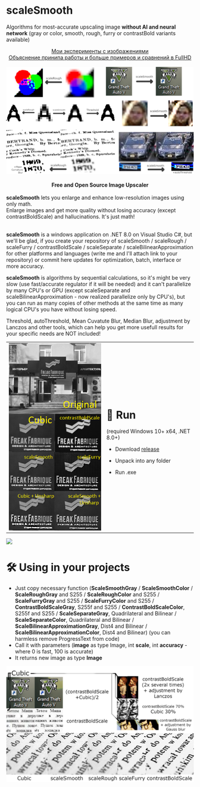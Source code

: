 # scaleSmooth
Algorithms for most-accurate upscaling image **without AI and neural network** (gray or color, smooth, rough, furry or contrastBold variants available)<br>
<div align="center"><a href="https://dzen.ru/suite/b70ea5e2-65bd-49ea-b0e4-49fc31e96df6">Мои эксперименты с изображениями</a><br>
<a href="https://dzen.ru/video/watch/6633aca1aef1ff543f59646e">Объяснение принипа работы и больше примеров и сравнений в FullHD</a>  
  <br><br>
<img src="https://raw.githubusercontent.com/no4ni/scaleSmooth/main/img/demo.png"/><br><br>
<b>Free and Open Source Image Upscaler</b></div><br>
<b>scaleSmooth</b> lets you enlarge and enhance low-resolution images using only math.<br>
Enlarge images and get more quality without losing accuracy (except contrastBoldScale) and hallucinations. It's just math!<br><br>

**scaleSmooth** is a windows application on .NET 8.0 on Visual Studio C#, but we'll be glad, if you create your repository of scaleSmooth / scaleRough / scaleFurry / contrastBoldScale / scaleSeparate / scaleBilinearApproximation for other platforms and languages (write me and I'll attach link to your repository) or commit here updates for optimization, batch, interface or more accuracy.<br>

**scaleSmooth** is algorithms by sequential calculations, so it's might be very slow (use fast/accurate regulator if it will be needed) and it can't parallelize by many CPU's or GPU (except scaleSeparate and scaleBilinearApproximation - now realized parallelize only by CPU's), but you can run as many copies of other methods at the same time as many logical CPU's you have without losing speed.<br>

Threshold, autoThreshold, Mean Cuvatute Blur, Median Blur, adjustment by Lanczos and other tools, which can help you get more usefull results for your specific needs are NOT included!
<table align="center"><tr><td>
<img src="https://raw.githubusercontent.com/no4ni/scaleSmooth/main/img/demo2.png"/></td><td>

# 🏃 Run
(required Windows 10+ x64, .NET 8.0+) 
- Download <a href="https://github.com/no4ni/scaleSmooth/raw/main/run/scaleSmooth-windows10+x64.zip">release</a>
- Unpack into any folder
- Run .exe<br></td></tr></table>

  <img src="https://raw.githubusercontent.com/no4ni/scaleSmooth/main/img/demo5.png"/>

# 🛠 Using in your projects
- Just copy necessary function (**ScaleSmoothGray** / **ScaleSmoothColor** / **ScaleRoughGray** and S255 / **ScaleRoughColor** and S255 / **ScaleFurryGray** and S255 / **ScaleFurryColor** and S255 / **ContrastBoldScaleGray**, S255f and S255 / **ContrastBoldScaleColor**, S255f and S255 / **ScaleSeparateGray**, Quadrilateral and Bilinear / **ScaleSeparateColor**, Quadrilateral and Bilinear / **ScaleBilinearApproximationGray**, Dist4 and Bilinear / **ScaleBilinearApproximationColor**, Dist4 and Bilinear) (you can harmless remove ProgressText from code)
- Call it with parameters (**image** as type Image, int **scale**, int **accuracy** - where 0 is fast, 100 is accurate)
- It returns new image as type **Image** <br>

<img src="https://raw.githubusercontent.com/no4ni/scaleSmooth/main/img/demo3.png"/>












